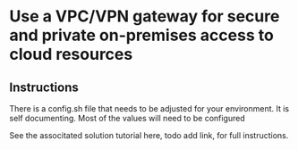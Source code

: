 # Use a VPC/VPN gateway for secure and private on-premises access to cloud resources

## Instructions
There is a config.sh file that needs to be adjusted for your environment.
It is self documenting.  Most of the values will need to be configured

See the associtated solution tutorial here, todo add link, for full instructions.


